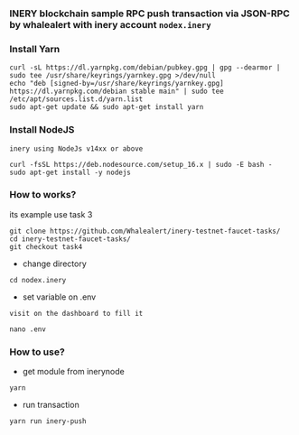 
### INERY blockchain sample RPC push transaction via JSON-RPC by whalealert with inery account `nodex.inery`

### Install Yarn
```
curl -sL https://dl.yarnpkg.com/debian/pubkey.gpg | gpg --dearmor | sudo tee /usr/share/keyrings/yarnkey.gpg >/dev/null
echo "deb [signed-by=/usr/share/keyrings/yarnkey.gpg] https://dl.yarnpkg.com/debian stable main" | sudo tee /etc/apt/sources.list.d/yarn.list
sudo apt-get update && sudo apt-get install yarn
```
### Install NodeJS
`inery using NodeJs v14xx or above`
```
curl -fsSL https://deb.nodesource.com/setup_16.x | sudo -E bash -
sudo apt-get install -y nodejs
```
### How to works?

its example use task 3
```
git clone https://github.com/Whalealert/inery-testnet-faucet-tasks/
cd inery-testnet-faucet-tasks/
git checkout task4
```
 * change directory
```
cd nodex.inery
```
 * set variable on .env
 
`visit on the dashboard to fill it`
```
nano .env
```
### How to use?
 * get module from inerynode
```
yarn
```
 * run transaction
```
yarn run inery-push
```


